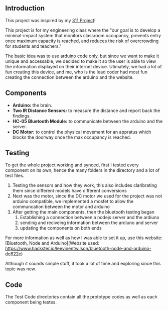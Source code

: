 Introduction
--
This project was inspired by my [311 Project](https://github.com/HudsonReynolds2/ID-Finder)!

This project is for my engineering class where the "our goal is to develop a minimal-impact system that monitors classroom occupancy, prevents entry once maximum capacity is reached, and reduces the risk of overcrowding for students and teachers."

The basic idea was to use arduino code only, but since we want to make it unique and accessable, we decided to make it so the user is able to view the information displayed on their internet device. Utimately, we had a lot of fun creating this device, and me, who is the lead coder had most fun creating the connection between the arduino and the website.

Components
--
- **Arduino:** the brain.
- **Two IR Distance Sensors:** to measure the distance and report back the findings.
- **HC-05 Bluetooth Module:** to communicate between the arduino and the server.
- **DC Motor:** to control the physical movement for an appratus which blocks the doorway once the max occupancy is reached.

Testing
--
To get the whole project working and synced, first I tested every component on its own, hence the many folders in the directory and a lot of test files.

1. Testing the sensors and how they work, this also includes claribrating them since different models have different conversions
2. Next was the motor, since the DC motor we used for the project was not arduino compatible, we implemented a mosfet to allow the communcation between the motor and arduino
3. After getting the main components, then the bluetooth testing began
    1. Establishing a connection between a nodejs server and the ardiuno
    2. sending and reciveing information between the ardiuno and server
    3. updating the components on both ends
  
For more information as well as how I was able to set it up, use this website: [Bluetooth, Node and Arduino](Website used: https://www.hackster.io/leevinentwilson/bluetooth-node-and-arduino-de822e)


Although it sounds simple stuff, it took a lot of time and exploring since this topic was new. 

Code 
--
The Test Code directories contain all the prototype codes as well as each component being testes.

  

